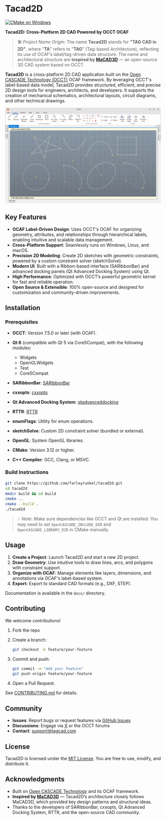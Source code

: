 ﻿# Tacad2D
[![CMake on Windows](https://github.com/FerrixWang/Tacad2D/actions/workflows/cmake-single-platform.yml/badge.svg)](https://github.com/FerrixWang/Tacad2D/actions/workflows/cmake-single-platform.yml)

**Tacad2D: Cross-Platform 2D CAD Powered by OCCT OCAF**

> 🛠️ *Project Name Origin*:
> The name **Tacad2D** stands for **"TAG CAD in 2D"**, where "**TA**" refers to "**TAG**" (Tag-based Architecture), reflecting its use of OCAF’s label/tag-driven data structure.
> The name and architectural structure are **inspired by [MaCAD3D](https://github.com/Macad3D/Macad3D)** — an open-source 3D CAD system based on OCCT.

**Tacad2D** is a cross-platform 2D CAD application built on the [Open CASCADE Technology (OCCT)](https://dev.opencascade.org/) OCAF framework. By leveraging OCCT's label-based data model, Tacad2D provides structured, efficient, and precise 2D design tools for engineers, architects, and developers. It supports the creation of mechanical schematics, architectural layouts, circuit diagrams, and other technical drawings.

![Tacad2D](./doc/screenshot.png)

## Key Features

* **OCAF Label-Driven Design**: Uses OCCT's OCAF for organizing geometry, attributes, and relationships through hierarchical labels, enabling intuitive and scalable data management.
* **Cross-Platform Support**: Seamlessly runs on Windows, Linux, and macOS.
* **Precision 2D Modeling**: Create 2D sketches with geometric constraints, powered by a custom constraint solver (sketchSolve).
* **Modern UI**: Built with a Ribbon-based interface (SARibbonBar) and advanced docking panels (Qt Advanced Docking System) using Qt.
* **High Performance**: Optimized with OCCT’s powerful geometric kernel for fast and reliable operation.
* **Open Source & Extensible**: 100% open-source and designed for customization and community-driven improvements.

## Installation

### Prerequisites

* **OCCT**: Version 7.5.0 or later (with OCAF).
* **Qt 6** (compatible with Qt 5 via Core5Compat), with the following modules:

  * Widgets
  * OpenGLWidgets
  * Test
  * Core5Compat
* **SARibbonBar**: [SARibbonBar](https://github.com/czyt1988/SARibbon)
* **cxxopts**: [cxxopts](https://github.com/jarro2783/cxxopts)
* **Qt Advanced Docking System**: [qtadvanceddocking](https://github.com/githubuser0xFFFF/Qt-Advanced-Docking-System)
* **RTTR**: [RTTR](https://www.rttr.org/)
* **enumFlags**: Utility for enum operations.
* **sketchSolve**: Custom 2D constraint solver (bundled or external).
* **OpenGL**: System OpenGL libraries.
* **CMake**: Version 3.12 or higher.
* **C++ Compiler**: GCC, Clang, or MSVC.

### Build Instructions

```bash
git clone https://github.com/farleyrunkel/tacad2d.git
cd tacad2d
mkdir build && cd build
cmake ..
cmake --build .
./tacad2d
```

> 💡 *Note*: Make sure dependencies like OCCT and Qt are installed. You may need to set `OpenCASCADE_INCLUDE_DIR` and `OpenCASCADE_LIBRARY_DIR` in CMake manually.

## Usage

1. **Create a Project**: Launch Tacad2D and start a new 2D project.
2. **Draw Geometry**: Use intuitive tools to draw lines, arcs, and polygons with constraint support.
3. **Organize with OCAF**: Manage elements like layers, dimensions, and annotations via OCAF's label-based system.
4. **Export**: Export to standard CAD formats (e.g., DXF, STEP).

Documentation is available in the `docs/` directory.

## Contributing

We welcome contributions!

1. Fork the repo
2. Create a branch:

   ```bash
   git checkout -b feature/your-feature
   ```
3. Commit and push:

   ```bash
   git commit -m "Add your feature"
   git push origin feature/your-feature
   ```
4. Open a Pull Request.

See [CONTRIBUTING.md](CONTRIBUTING.md) for details.

## Community

* **Issues**: Report bugs or request features via [GitHub Issues](https://github.com/farleyrunkel/tacad2d/issues)
* **Discussions**: Engage via [X](https://x.com/tagcad) or the OCCT forums
* **Contact**: [support@tagcad.com](mailto:support@tagcad.com)

## License

Tacad2D is licensed under the [MIT License](LICENSE). You are free to use, modify, and distribute it.

## Acknowledgments

* Built on [Open CASCADE Technology](https://dev.opencascade.org/) and its OCAF framework.
* **Inspired by [MaCAD3D](https://github.com/Macad3D/Macad3D)** — Tacad2D’s architecture closely follows MaCAD3D, which provided key design patterns and structural ideas.
* Thanks to the developers of SARibbonBar, cxxopts, Qt Advanced Docking System, RTTR, and the open-source CAD community.

